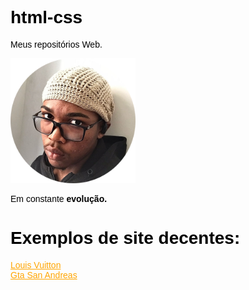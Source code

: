 # html-css
<style>
    body{
       
        color: black;
        font-family: Arial, Helvetica, sans-serif;
    }
    a{
        color: orange;
    }
    img{
       width:200px;
       height:200px;
    }
</style>
 Meus repositórios Web.

 <img src="eu.png" alt="Thiago da Silva">

 Em constante <strong>evolução.</strong>

<h1>Exemplos de site decentes:</h1>

<a target="_blank" href="https://thigadasilva.github.io/html-css/desafios/tempo/">Louis Vuitton</a> <br>
<a target="_blank" href="https://thigadasilva.github.io/html-css/desafios/d010/">Gta San Andreas</a>